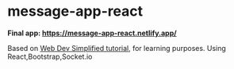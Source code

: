 # message-app-react
**Final app: https://message-app-react.netlify.app/**

Based on [Web Dev Simplified tutorial](https://youtu.be/tBr-PybP_9c), for learning purposes.
Using React,Bootstrap,Socket.io

